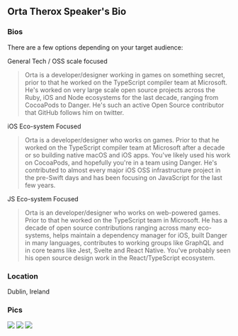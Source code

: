 ## Orta Therox Speaker's Bio

### Bios

There are a few options depending on your target audience:

General Tech / OSS scale focused

> Orta is a developer/designer working in games on something secret, prior to that he worked on the TypeScript compiler team at Microsoft. He's worked on very large scale open source projects across the Ruby, iOS and Node ecosystems for the last decade, ranging from CocoaPods to Danger. He's such an active Open Source contributor that GitHub follows him on twitter.

iOS Eco-system Focused

> Orta is a developer/designer who works on games. Prior to that he worked on the TypeScript compiler team at Microsoft after a decade or so building native macOS and iOS apps. You've likely used his work on CocoaPods, and hopefully you're in a team using Danger. He's contributed to almost every major iOS OSS infrastructure project in the pre-Swift days and has been focusing on JavaScript for the last few years.

JS Eco-system Focused

> Orta is an developer/designer who works on web-powered games. Prior to that he worked on the TypeScript team in Microsoft. He has a decade of open source contributions ranging across many eco-systems, helps maintain a dependency manager for iOS, built Danger in many languages, contributes to working groups like GraphQL and in core teams like Jest, Svelte and React Native. You've probably seen his open source design work in the React/TypeScript ecosystem.

### Location

Dublin, Ireland

### Pics

<img src="./photo1.jpg">
<img src="./photo2.jpg">
<img src="./photo3.jpg">

